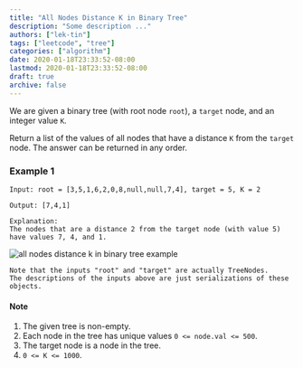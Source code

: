 ```yaml
---
title: "All Nodes Distance K in Binary Tree"
description: "Some description ..."
authors: ["lek-tin"]
tags: ["leetcode", "tree"]
categories: ["algorithm"]
date: 2020-01-18T23:33:52-08:00
lastmod: 2020-01-18T23:33:52-08:00
draft: true
archive: false
---
```

We are given a binary tree (with root node `root`), a `target` node, and an integer value `K`.

Return a list of the values of all nodes that have a distance `K` from the `target` node.  The answer can be returned in any order.

### Example 1
```
Input: root = [3,5,1,6,2,0,8,null,null,7,4], target = 5, K = 2

Output: [7,4,1]

Explanation:
The nodes that are a distance 2 from the target node (with value 5)
have values 7, 4, and 1.
```
![all nodes distance k in binary tree example](https://s3-lc-upload.s3.amazonaws.com/uploads/2018/06/28/sketch0.png)
```
Note that the inputs "root" and "target" are actually TreeNodes.
The descriptions of the inputs above are just serializations of these objects.
```

#### Note
1. The given tree is non-empty.
2. Each node in the tree has unique values `0 <= node.val <= 500`.
3. The target node is a node in the tree.
4. `0 <= K <= 1000`.